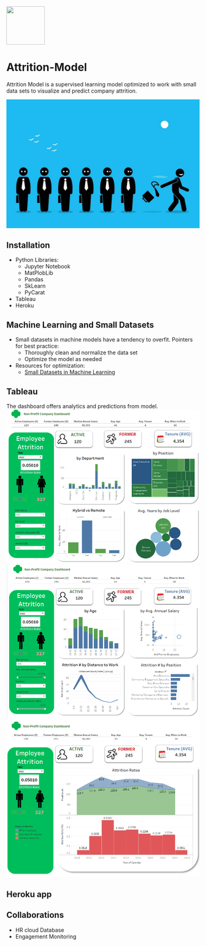 <img src=(/images/logo.jpg width="100" height="100">

# Attrition-Model
Attrition Model is a supervised learning model optimized to work with small data sets to visualize and predict company attrition.

![Attrition](/images/High-employee-turnover.jpg)

## Installation
* Python Libraries:
    * Jupyter Notebook
    * MatPlobLib
    * Pandas
    * SkLearn
    * PyCarat
* Tableau
* Heroku

## Machine Learning and Small Datasets
- Small datasets in machine models have a tendency to overfit. Pointers for best practice: 
    * Thoroughly clean and normalize the data set
    * Optimize the model as needed
- Resources for optimization:
    - [Small Datasets in Machine Learning](https://towardsdatascience.com/breaking-the-curse-of-small-datasets-in-machine-learning-part-1-36f28b0c044d)

## Tableau
The dashboard offers analytics and predictions from model.
![Dashboard](/images/Att_Dash.png)
![Dashboard1](/images/Att_Dash_1.png)
![Dashboard2](/images/Att_Dash_2.png)

## Heroku app


## Collaborations
- HR cloud Database
- Engagement Monitoring
